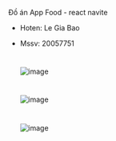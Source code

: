 Đồ án App Food - react navite
 - Hoten: Le Gia Bao
 - Mssv: 20057751

   #
   ![image](https://github.com/user-attachments/assets/74eb8036-dae7-46e9-9d69-f1ee18342f39)
   #
   ![image](https://github.com/user-attachments/assets/e8b7bb1a-0db6-40f5-9034-b69bcd6070ce)
   #
   ![image](https://github.com/user-attachments/assets/bb28b5e8-04ff-4e6e-9b23-d63b993b0a1d)



